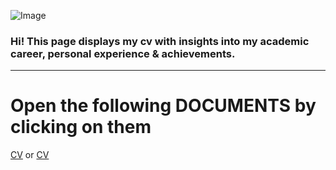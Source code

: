 ![Image](https://github.com/luisamlr/cv/blob/main/image.png?raw=true)
### Hi! This page displays my cv with insights into my academic career, personal experience & achievements.
___________
# Open the following DOCUMENTS by clicking on them
[CV](https://drive.google.com/file/d/1DWi8aWtnbn1Cl0AMm2Za4_p3mJO3KC19/view?usp=sharing)
or [CV](https://luisamlr.github.io/cv/CV_Hannah_Luisa_Mahler_2022_ENG_no_personal_data.pdf)

